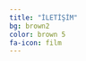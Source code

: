 ```yaml
---
title: "İLETİŞİM"
bg: brown2
color: brown 5
fa-icon: film
---
```


<center>
  <script src="http://www.emailmeform.com/builder/forms/jsform/4iMQ6yXpbLe9ex" 
type="text/javascript"></script>
  <div style="margin-top:18px;text-align:center"><span style="position: relative; padding-left: 
3px; bottom: -5px;"></span></div>
</center>
